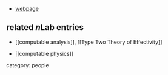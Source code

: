 

* [webpage](http://www.fernuni-hagen.de/weihrauch/)

## related $n$Lab entries

* [[computable analysis]], [[Type Two Theory of Effectivity]]

* [[computable physics]]

category: people

